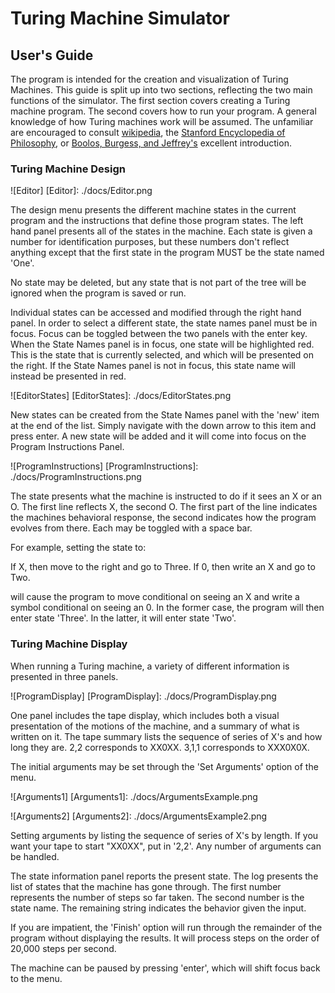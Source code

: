 # Turing Machine Simulator
## User's Guide

The program is intended for the creation and visualization of Turing Machines. This guide is split up into two sections, reflecting the two main functions of the simulator. The first section covers creating a Turing machine program. The second covers how to run your program. A general knowledge of how Turing machines work will be assumed. The unfamiliar are encouraged to consult [wikipedia](https://en.wikipedia.org/wiki/Turing_machine), the [Stanford Encyclopedia of Philosophy](http://plato.stanford.edu/entries/turing-machine/), or [Boolos, Burgess, and Jeffrey's](https://www.amazon.com/Computability-Logic-George-S-Boolos-ebook/dp/B00DO1HG40/ref=sr_1_1?ie=UTF8&qid=1471868584&sr=8-1&keywords=burgess+boolos+and+jeffrey) excellent introduction.

### Turing Machine Design


![Editor]
[Editor]: ./docs/Editor.png

The design menu presents the different machine states in the current program and the instructions that define those program states. The left hand panel presents all of the states in the machine. Each state is given a number for identification purposes, but these numbers don't reflect anything except that the first state in the program MUST be the state named 'One'.

No state may be deleted, but any state that is not part of the tree will be ignored when the program is saved or run.

Individual states can be accessed and modified through the right hand panel. In order to select a different state, the state names panel must be in focus. Focus can be toggled between the two panels with the enter key. When the State Names panel is in focus, one state will be highlighted red. This is the state that is currently selected, and which will be presented on the right. If the State Names panel is not in focus, this state name will instead be presented in red.

![EditorStates]
[EditorStates]: ./docs/EditorStates.png

New states can be created from the State Names panel with the 'new' item at the end of the list. Simply navigate with the down arrow to this item and press enter. A new state will be added and it will come into focus on the Program Instructions Panel.

![ProgramInstructions]
[ProgramInstructions]: ./docs/ProgramInstructions.png

The state presents what the machine is instructed to do if it sees an X or an O. The first line reflects X, the second O. The first part of the line indicates the machines behavioral response, the second indicates how the program evolves from there. Each may be toggled with a space bar.

For example, setting the state to:

If X, then move to the right and go to Three.
If 0, then write an X and go to Two.

will cause the program to move conditional on seeing an X and write a symbol conditional on seeing an 0. In the former case, the program will then enter state 'Three'. In the latter, it will enter state 'Two'.

### Turing Machine Display

When running a Turing machine, a variety of different information is presented in three panels.

![ProgramDisplay]
[ProgramDisplay]: ./docs/ProgramDisplay.png


One panel includes the tape display, which includes both a visual presentation of the motions of the machine, and a summary of what is written on it. The tape summary lists the sequence of series of X's and how long they are. 2,2 corresponds to XX0XX. 3,1,1 corresponds to XXX0X0X.

The initial arguments may be set through the 'Set Arguments' option of the menu.

![Arguments1]
[Arguments1]: ./docs/ArgumentsExample.png

![Arguments2]
[Arguments2]: ./docs/ArgumentsExample2.png

Setting arguments by listing the sequence of series of X's by length. If you want your tape to start "XX0XX", put in '2,2'. Any number of arguments can be handled.

The state information panel reports the present state. The log presents the list of states that the machine has gone through. The first number represents the number of steps so far taken. The second number is the state name. The remaining string indicates the behavior given the input.

If you are impatient, the 'Finish' option will run through the remainder of the program without displaying the results. It will process steps on the order of 20,000 steps per second.

The machine can be paused by pressing 'enter', which will shift focus back to the menu.
